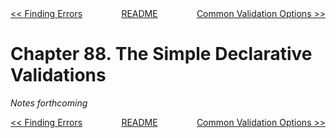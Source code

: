 <div>
<div style='float: left'><a href='ch87-finding-errors.md'>&lt;&lt; Finding Errors</a></div>
<div style='float: right'><a href='ch89-common-validation-options.md'>Common Validation Options &gt;&gt;</a></div>
<div style='float: inline-auto;text-align:center'><a href='README.md'>README</a></div>
<div style="clear: both"></div>
</div>

# Chapter 88. The Simple Declarative Validations

*Notes forthcoming*

<div>
<div style='float: left'><a href='ch87-finding-errors.md'>&lt;&lt; Finding Errors</a></div>
<div style='float: right'><a href='ch89-common-validation-options.md'>Common Validation Options &gt;&gt;</a></div>
<div style='float: inline-auto;text-align:center'><a href='README.md'>README</a></div>
<div style="clear: both"></div>
</div>